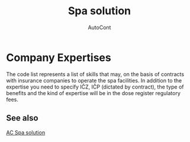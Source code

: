 ﻿---
    title: "Spa solution"
    author: AutoCont
    ms.date: 04/30/2018
    ms.topic: article
    ms.prod: dynamics-nav-2017
    ms.contentlocale: en
    ms.lasthandoff: 04/30/2018
---

# Company Expertises

The code list represents a list of skills that may, on the basis of contracts with insurance companies to operate the spa facilities. In addition to the expertise you need to specify IČZ, IČP (dictated by contract), the type of benefits and the kind of expertise will be in the dose register regulatory fees. 


## <a name="see-also"></a>See also
[AC Spa solution](ac-spa-solution.md)